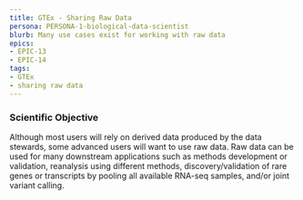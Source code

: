 ```yaml
---
title: GTEx - Sharing Raw Data
persona: PERSONA-1-biological-data-scientist
blurb: Many use cases exist for working with raw data
epics:
- EPIC-13
- EPIC-14
tags:
- GTEx
- sharing raw data
---
```

### Scientific Objective

Although most users will rely on derived data produced by the data stewards, some advanced users will want to use raw data. Raw data can be used for many downstream applications such as methods development or validation, reanalysis using different methods, discovery/validation of rare genes or transcripts by pooling all available RNA-seq samples, and/or joint variant calling.
